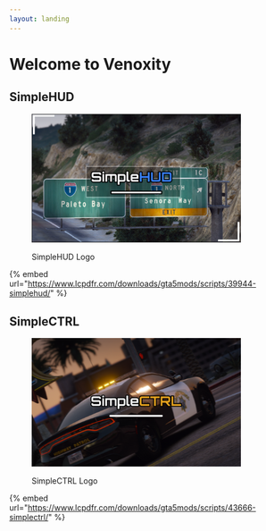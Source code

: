 ```yaml
---
layout: landing
---
```


# Welcome to Venoxity

## SimpleHUD

<div align="left">

<figure><img src=".gitbook/assets/image_2023-04-28_174935121.png.a339513be333463bfae5c94287c66183.png" alt="" width="375"><figcaption><p>SimpleHUD Logo</p></figcaption></figure>

</div>

{% embed url="https://www.lcpdfr.com/downloads/gta5mods/scripts/39944-simplehud/" %}

## SimpleCTRL

<div align="left">

<figure><img src=".gitbook/assets/SimpleCTRL.png.c1e936663412e529701b91feb7c13559 (1).png" alt="" width="375"><figcaption><p>SimpleCTRL Logo</p></figcaption></figure>

</div>

{% embed url="https://www.lcpdfr.com/downloads/gta5mods/scripts/43666-simplectrl/" %}
